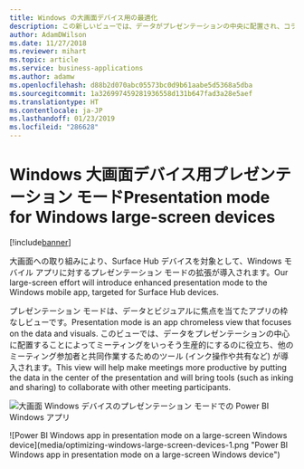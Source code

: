 ```yaml
---
title: Windows の大画面デバイス用の最適化
description: この新しいビューでは、データがプレゼンテーションの中央に配置され、コラボレーション ツール (インク操作や共有など) が追加されます。
author: AdamDWilson
ms.date: 11/27/2018
ms.reviewer: mihart
ms.topic: article
ms.service: business-applications
ms.author: adamw
ms.openlocfilehash: d88b2d070abc05573bc0d9b61aabe5d5368a5dba
ms.sourcegitcommit: 1a326997459281936558d131b647fad3a28e5aef
ms.translationtype: HT
ms.contentlocale: ja-JP
ms.lasthandoff: 01/23/2019
ms.locfileid: "286628"
---
```

#  <a name="presentation-mode-for-windows-large-screen-devices"></a><span data-ttu-id="d8913-103">Windows 大画面デバイス用プレゼンテーション モード</span><span class="sxs-lookup"><span data-stu-id="d8913-103">Presentation mode for Windows large-screen devices</span></span>

[!include[banner](../../../includes/banner.md)]

<span data-ttu-id="d8913-104">大画面への取り組みにより、Surface Hub デバイスを対象として、Windows モバイル アプリに対するプレゼンテーション モードの拡張が導入されます。</span><span class="sxs-lookup"><span data-stu-id="d8913-104">Our large-screen effort will introduce enhanced presentation mode to the Windows mobile app, targeted for Surface Hub devices.</span></span>

<span data-ttu-id="d8913-105">プレゼンテーション モードは、データとビジュアルに焦点を当てたアプリの枠なしビューです。</span><span class="sxs-lookup"><span data-stu-id="d8913-105">Presentation mode is an app chromeless view that focuses on the data and visuals.</span></span> <span data-ttu-id="d8913-106">このビューでは、データをプレゼンテーションの中心に配置することによってミーティングをいっそう生産的にするのに役立ち、他のミーティング参加者と共同作業するためのツール (インク操作や共有など) が導入されます。</span><span class="sxs-lookup"><span data-stu-id="d8913-106">This view will help make meetings more productive by putting the data in the center of the presentation and will bring tools (such as inking and sharing) to collaborate with other meeting participants.</span></span>

<span data-ttu-id="d8913-107">![大画面 Windows デバイスのプレゼンテーション モードでの Power BI Windows アプリ](media/optimizing-windows-large-screen-devices-1.png "大画面 Windows デバイスのプレゼンテーション モードでの Power BI Windows アプリ")
<!-- picture --></span><span class="sxs-lookup"><span data-stu-id="d8913-107">![Power BI Windows app in presentation mode on a large-screen Windows device](media/optimizing-windows-large-screen-devices-1.png "Power BI Windows app in presentation mode on a large-screen Windows device")
<!-- picture --></span></span>

